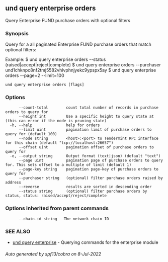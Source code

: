 ## und query enterprise orders

Query Enterprise FUND purchase orders with optional filters

### Synopsis

Query for a all paginated Enterprise FUND purchase orders that match optional filters:

Example:
$ und query enterprise orders --status (raised|accept|reject|complete)
$ und query enterprise orders --purchaser und1chknpc8nf2tmj5582vhlvphnjyekc9ypspx5ay
$ und query enterprise orders --page=2 --limit=100

```
und query enterprise orders [flags]
```

### Options

```
      --count-total        count total number of records in purchase orders to query for
      --height int         Use a specific height to query state at (this can error if the node is pruning state)
  -h, --help               help for orders
      --limit uint         pagination limit of purchase orders to query for (default 100)
      --node string        <host>:<port> to Tendermint RPC interface for this chain (default "tcp://localhost:26657")
      --offset uint        pagination offset of purchase orders to query for
  -o, --output string      Output format (text|json) (default "text")
      --page uint          pagination page of purchase orders to query for. This sets offset to a multiple of limit (default 1)
      --page-key string    pagination page-key of purchase orders to query for
      --purchaser string   (optional) filter purchase orders raised by address
      --reverse            results are sorted in descending order
      --status string      (optional) filter purchase orders by status, status: raised/accept/reject/complete
```

### Options inherited from parent commands

```
      --chain-id string   The network chain ID
```

### SEE ALSO

* [und query enterprise](und_query_enterprise.md)	 - Querying commands for the enterprise module

###### Auto generated by spf13/cobra on 8-Jul-2022
